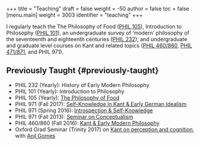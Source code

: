 +++
title = "Teaching"
draft = false
weight = -50
author = false
toc = false
[menu.main]
  weight = 3003
  identifier = "teaching"
+++

I regularly teach the The Philosophy of Food ([PHIL 105](http://phil105.colinmclear.net)), Introduction to Philosophy
([PHIL 101](/materials/course-syllabi/phil101-syllabus.pdf)), an undergraduate survey of &rsquo;modern&rsquo; philosophy of the seventeenth and
eighteenth centuries ([PHIL 232](/materials/course-syllabi/phil232-syllabus.pdf)), and undergraduate and graduate level courses on Kant
and related topics ([PHIL 460​/860](/materials/course-syllabi/kant-modern-syllabus.pdf), [PHIL 471​/871](http://phil871.colinmclear.net), and PHIL 971).


## Previously Taught {#previously-taught}

-   PHIL 232 (Yearly): History of Early Modern Philosophy
-   PHIL 101 (Yearly): Introduction to Philosophy
-   PHIL 105 (Yearly): [The Philosophy of Food](http://phil105.colinmclear.net)
-   PHIL 971 (Fall 2017): [Self-Knowledge in Kant & Early German Idealism](/materials/course-syllabi/SK-german-idealism-syllabus.pdf)
-   PHIL 971 (Spring 2016): [Introspection & Self-Knowledge](/materials/course-syllabi/ISKSyllabus.pdf)
-   PHIL 971 (Fall 2013): [Seminar on Conceptualism](/materials/course-syllabi/ConceptualismSyllabus.pdf)
-   PHIL 460​/860 (Fall 2016): [Kant & Early Modern Philosophy](/materials/course-syllabi/kant-modern-syllabus.pdf)
-   Oxford Grad Seminar (Trinity 2017) on [Kant on perception and cognition](/materials/course-syllabi/ox-kant-syllabus.pdf), with [Anil Gomes](http://www.anilgomes.com)
